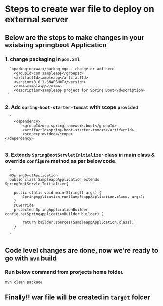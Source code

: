 # Steps to create war file to deploy on external server
## Below are the steps to make changes in your existsing springboot Application
### 1. change packaging in `pom.xml`
      `<packaging>war</packaging> --change or add here
	    <groupId>com.sampleapp</groupId>
	    <artifactId>sampleapp</artifactId>
	    <version>0.0.1-SNAPSHOT</version>
	    <name>sampleapp</name>
	    <description>sampleapp project for Spring Boot</description>
     `

 ### 2. Add `spring-boot-starter-tomcat` with scope `provided`
      `
      	<dependency>
    		<groupId>org.springframework.boot</groupId>
    		<artifactId>spring-boot-starter-tomcat</artifactId>
    		<scope>provided</scope>
	</dependency>
    `

### 3. Extends `SpringBootServletInitializer` class in main class & override `configure` method as per below code.

      `
      @SpringBootApplication
      public class SampleappApplication extends SpringBootServletInitializer{

      	public static void main(String[] args) {
      		SpringApplication.run(SampleappApplication.class, args);
      	}
      	@Override
      	protected SpringApplicationBuilder configure(SpringApplicationBuilder builder) {
      		
      		return builder.sources(SampleappApplication.class);
      	}
      
      `
## Code level changes are done, now we're ready to go with `mvn` build
### Run below command from prorjects home folder.

`mvn clean package
`
## Finally!! war file will be created in `target` folder

